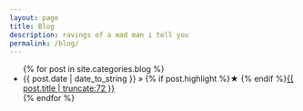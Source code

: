 ```yaml
---
layout: page
title: Blog
description: ravings of a mad man i tell you
permalink: /blog/
---
```


<!-- Here I document my experiments, thoughts, and analyses on a variety of topics.
This page also includes my study notes on books I read or courses I follow. I
hope my notebook helps you as much as it has helped me. -->

<ul>
  {% for post in site.categories.blog %}
    <li>
        <span>{{ post.date | date_to_string }}</span> » {% if post.highlight %}&starf; {% endif %}<a href="{{ post.url }}" title="{{ post.title }}">{{ post.title | truncate:72 }}</a>
    </li>
  {% endfor %}
</ul>
